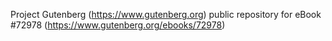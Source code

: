 Project Gutenberg (https://www.gutenberg.org) public repository
for eBook #72978 (https://www.gutenberg.org/ebooks/72978)
